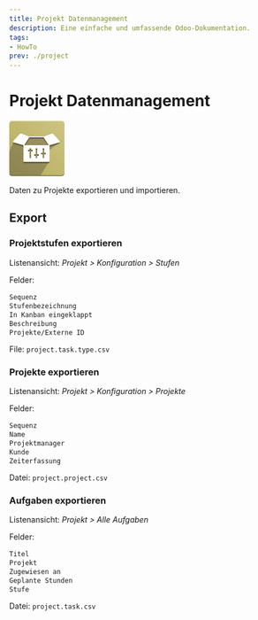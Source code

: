 ```yaml
---
title: Projekt Datenmanagement
description: Eine einfache und umfassende Odoo-Dokumentation.
tags:
- HowTo
prev: ./project
---
```

# Projekt Datenmanagement
![icons_odoo_website_sale_options](attachments/icons_odoo_website_sale_options.png)

Daten zu Projekte exportieren und importieren.

## Export

### Projektstufen exportieren

Listenansicht: *Projekt > Konfiguration > Stufen*

Felder:
```
Sequenz
Stufenbezeichnung
In Kanban eingeklappt
Beschreibung
Projekte/Externe ID 
```
File: `project.task.type.csv`

### Projekte exportieren

Listenansicht: *Projekt > Konfiguration > Projekte*

Felder:
```
Sequenz
Name
Projektmanager
Kunde
Zeiterfassung 
```
Datei: `project.project.csv`

### Aufgaben exportieren

Listenansicht: *Projekt > Alle Aufgaben*

Felder:
```
Titel
Projekt
Zugewiesen an
Geplante Stunden
Stufe
```
Datei: `project.task.csv`
